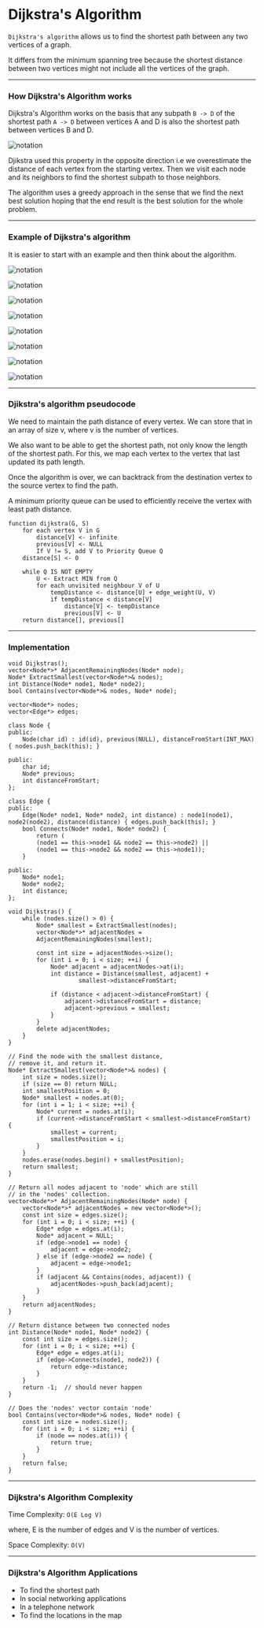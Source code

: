 # Dijkstra's Algorithm

`Dijkstra's algorithm` allows us to find the shortest path between any two vertices of a graph.

It differs from the minimum spanning tree because the shortest distance between two vertices might not include all the vertices of the graph.

---

### How Dijkstra's Algorithm works

Dijkstra's Algorithm works on the basis that any subpath `B -> D` of the shortest path `A -> D` between vertices A and D is also the shortest path between vertices B and D.

![notation](dijkstra0.webp)

Djikstra used this property in the opposite direction i.e we overestimate the distance of each vertex from the starting vertex. Then we visit each node and its neighbors to find the shortest subpath to those neighbors.

The algorithm uses a greedy approach in the sense that we find the next best solution hoping that the end result is the best solution for the whole problem.

---

### Example of Dijkstra's algorithm

It is easier to start with an example and then think about the algorithm.

![notation](dijkstra1.webp)

![notation](dijkstra2.webp)

![notation](dijkstra3.webp)

![notation](dijkstra4.webp)

![notation](dijkstra5.webp)

![notation](dijkstra6.webp)

![notation](dijkstra7.webp)

![notation](dijkstra8.webp)

---

### Djikstra's algorithm pseudocode

We need to maintain the path distance of every vertex. We can store that in an array of size v, where v is the number of vertices.

We also want to be able to get the shortest path, not only know the length of the shortest path. For this, we map each vertex to the vertex that last updated its path length.

Once the algorithm is over, we can backtrack from the destination vertex to the source vertex to find the path.

A minimum priority queue can be used to efficiently receive the vertex with least path distance.

    function dijkstra(G, S)
        for each vertex V in G
            distance[V] <- infinite
            previous[V] <- NULL
            If V != S, add V to Priority Queue Q
        distance[S] <- 0
        
        while Q IS NOT EMPTY
            U <- Extract MIN from Q
            for each unvisited neighbour V of U
                tempDistance <- distance[U] + edge_weight(U, V)
                if tempDistance < distance[V]
                    distance[V] <- tempDistance
                    previous[V] <- U
        return distance[], previous[]

---

### Implementation

    void Dijkstras();
    vector<Node*>* AdjacentRemainingNodes(Node* node);
    Node* ExtractSmallest(vector<Node*>& nodes);
    int Distance(Node* node1, Node* node2);
    bool Contains(vector<Node*>& nodes, Node* node);

    vector<Node*> nodes;
    vector<Edge*> edges;

    class Node {
    public:
        Node(char id) : id(id), previous(NULL), distanceFromStart(INT_MAX) { nodes.push_back(this); }

    public:
        char id;
        Node* previous;
        int distanceFromStart;
    };

    class Edge {
    public:
        Edge(Node* node1, Node* node2, int distance) : node1(node1), node2(node2), distance(distance) { edges.push_back(this); }
        bool Connects(Node* node1, Node* node2) {
            return (
            (node1 == this->node1 && node2 == this->node2) ||
            (node1 == this->node2 && node2 == this->node1));
        }

    public:
        Node* node1;
        Node* node2;
        int distance;
    };

    void Dijkstras() {
        while (nodes.size() > 0) {
            Node* smallest = ExtractSmallest(nodes);
            vector<Node*>* adjacentNodes =
            AdjacentRemainingNodes(smallest);

            const int size = adjacentNodes->size();
            for (int i = 0; i < size; ++i) {
                Node* adjacent = adjacentNodes->at(i);
                int distance = Distance(smallest, adjacent) +
                        smallest->distanceFromStart;

                if (distance < adjacent->distanceFromStart) {
                    adjacent->distanceFromStart = distance;
                    adjacent->previous = smallest;
                }
            }
            delete adjacentNodes;
        }
    }

    // Find the node with the smallest distance,
    // remove it, and return it.
    Node* ExtractSmallest(vector<Node*>& nodes) {
        int size = nodes.size();
        if (size == 0) return NULL;
        int smallestPosition = 0;
        Node* smallest = nodes.at(0);
        for (int i = 1; i < size; ++i) {
            Node* current = nodes.at(i);
            if (current->distanceFromStart < smallest->distanceFromStart) {
                smallest = current;
                smallestPosition = i;
            }
        }
        nodes.erase(nodes.begin() + smallestPosition);
        return smallest;
    }

    // Return all nodes adjacent to 'node' which are still
    // in the 'nodes' collection.
    vector<Node*>* AdjacentRemainingNodes(Node* node) {
        vector<Node*>* adjacentNodes = new vector<Node*>();
        const int size = edges.size();
        for (int i = 0; i < size; ++i) {
            Edge* edge = edges.at(i);
            Node* adjacent = NULL;
            if (edge->node1 == node) {
                adjacent = edge->node2;
            } else if (edge->node2 == node) {
                adjacent = edge->node1;
            }
            if (adjacent && Contains(nodes, adjacent)) {
                adjacentNodes->push_back(adjacent);
            }
        }
        return adjacentNodes;
    }

    // Return distance between two connected nodes
    int Distance(Node* node1, Node* node2) {
        const int size = edges.size();
        for (int i = 0; i < size; ++i) {
            Edge* edge = edges.at(i);
            if (edge->Connects(node1, node2)) {
                return edge->distance;
            }
        }
        return -1;  // should never happen
    }

    // Does the 'nodes' vector contain 'node'
    bool Contains(vector<Node*>& nodes, Node* node) {
        const int size = nodes.size();
        for (int i = 0; i < size; ++i) {
            if (node == nodes.at(i)) {
                return true;
            }
        }
        return false;
    }

---

### Dijkstra's Algorithm Complexity

Time Complexity: `O(E Log V)`

where, E is the number of edges and V is the number of vertices.

Space Complexity: `O(V)`

---

### Dijkstra's Algorithm Applications

* To find the shortest path
* In social networking applications
* In a telephone network
* To find the locations in the map
